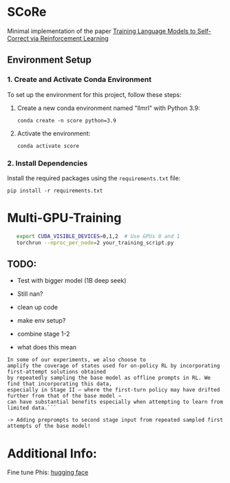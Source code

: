 # SCoRe
Minimal implementation of the paper [Training Language Models to Self-Correct via Reinforcement Learning](https://arxiv.org/pdf/2409.12917)




## Environment Setup

### 1. Create and Activate Conda Environment

To set up the environment for this project, follow these steps:

1. Create a new conda environment named "llmrl" with Python 3.9:
   ```
   conda create -n score python=3.9
   ```

2. Activate the environment:
   ```
   conda activate score
   ```

### 2. Install Dependencies

Install the required packages using the `requirements.txt` file:

```
pip install -r requirements.txt
```


# Multi-GPU-Training

```bash
   export CUDA_VISIBLE_DEVICES=0,1,2  # Use GPUs 0 and 1
   torchrun --nproc_per_node=2 your_training_script.py
```


## TODO:

- Test with bigger model (1B deep seek)
- Still nan?

- clean up code
- make env setup?
- combine stage 1-2 

- what does this mean
```
In some of our experiments, we also choose to
amplify the coverage of states used for on-policy RL by incorporating first-attempt solutions obtained
by repeatedly sampling the base model as offline prompts in RL. We find that incorporating this data,
especially in Stage II – where the first-turn policy may have drifted further from that of the base model –
can have substantial benefits especially when attempting to learn from limited data.```

-> Adding preprompts to second stage input from repeated sampled first attempts of the base model!
```

# Additional Info:
Fine tune Phis: [hugging face](https://huggingface.co/microsoft/Phi-3-mini-128k-instruct/blob/main/sample_finetune.py)